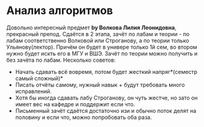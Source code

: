 # Анализ алгоритмов
Довольно интересный предмет **by Волкова Лилия Леонидовна**, прекрасный препод. Сдаётся в 2 этапа, зачёт по лабам и теории - по лабам 
соответственно Волковой или Строганову, а по теории только Ульянову(лектор). Причём он будет в универе только 1й сем, во втором нужно 
будет искть его в МГУ и ВШЭ. Зачёт по теории можно получить и без зачёта по лабам. 
Несколько советов:
* Начать сдавать всё вовремя, потом будет жесткий напряг*(семестр самый сложный)*
* Писать отчёты самому, нужный навык + будут требовать много исправлений.
* Хотя бы иногда сдавать лабу Строганову, он чуть жестче, но зато он имеет вес на кафедре и поддержит если что.
* Письменный зачёт сдаётся достаточно изи и обычно поток делят на половину и если что, можно попробовать оба раза.
